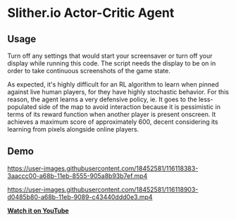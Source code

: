 # Slither.io Actor-Critic Agent

## Usage
Turn off any settings that would start your screensaver or turn off your display while running this code. The script needs the display to be on in order to take continuous screenshots of the game state.

As expected, it's highly difficult for an RL algorithm to learn when pinned against live human players, for they have highly stochastic behavior. For this reason, the agent learns a very defensive policy, ie. It goes to the less-populated side of the map to avoid interaction because it is pessimistic in terms of its reward function when another player is present onscreen. It achieves a maximum score of approximately 600, decent considering its learning from pixels alongside online players. 

## Demo
https://user-images.githubusercontent.com/18452581/116118383-3aaccc00-a68b-11eb-8555-905a8b93b7ef.mp4

https://user-images.githubusercontent.com/18452581/116118903-d0485b80-a68b-11eb-9089-c43440ddd0e3.mp4

[**Watch it on YouTube**](https://www.youtube.com/watch?v=fhAlw9w-MNk)
